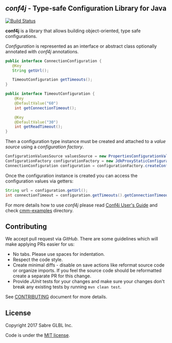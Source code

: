 ## _conf4j_ - Type-safe Configuration Library for Java

[![Build Status](https://travis-ci.org/SabreOSS/conf4j.svg?branch=master)](https://travis-ci.org/SabreOSS/conf4j)

__conf4j__ is a library that allows building object-oriented, type safe configurations.

_Configuration_ is represented as an interface or abstract class optionally annotated with _conf4j_ annotations.

```java
public interface ConnectionConfiguration {
   @Key
   String getUrl();

   TimeoutConfiguration getTimeouts();
}

public interface TimeoutConfiguration {
    @Key
    @DefaultValue("60")
    int getConnectionTimeout();

    @Key
    @DefaultValue("30")
    int getReadTimeout();
}
```

Then a configuration type instance must be created and attached to a _value source_ using a _configuration factory_.

```java
ConfigurationValuesSource valuesSource = new PropertiesConfigurationValuesSource("configuration.properties");
ConfigurationFactory configurationFactory = new JdkProxyStaticConfigurationFactory();
ConnectionConfiguration configuration = configurationFactory.createConfiguration(ConnectionConfiguration.class, valuesSource);
```

Once the configuration instance is created you can access the configuration values via getters:

```java
String url = configuration.getUrl();
int connectionTimeout = configuration.getTimeouts().getConnectionTimeout();
```

For more details how to use _conf4j_ please read [Conf4j User's Guide](USERS_GUIDE.md)
and check [cmm-examples](conf4j-examples) directory.

## Contributing

We accept pull request via _GitHub_. There are some guidelines which will make applying PRs easier for us:

* No tabs. Please use spaces for indentation.
* Respect the code style.
* Create minimal diffs - disable on save actions like reformat source code or organize imports.
  If you feel the source code should be reformatted create a separate PR for this change.
* Provide _JUnit_ tests for your changes and make sure your changes don't break any existing tests by running
  `mvn clean test`.

See [CONTRIBUTING](CONTRIBUTING.md) document for more details.

## License

Copyright 2017 Sabre GLBL Inc.

Code is under the [MIT license](LICENSE.txt).
